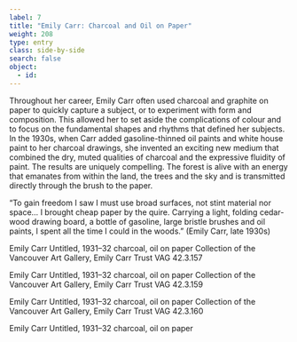 ```yaml
---
label: 7
title: "Emily Carr: Charcoal and Oil on Paper"
weight: 208
type: entry
class: side-by-side
search: false
object:
  - id:
---
```


Throughout her career, Emily Carr often used charcoal and graphite on paper to quickly capture a subject, or to experiment with form and composition. This allowed her to set aside the complications of colour and to focus on the fundamental shapes and rhythms that defined her subjects. In the 1930s, when Carr added gasoline-thinned oil paints and white house paint to her charcoal drawings, she invented an exciting new medium that combined the dry, muted qualities of charcoal and the expressive fluidity of paint. The results are uniquely compelling. The forest is alive with an energy that emanates from within the land, the trees and the sky and is transmitted directly through the brush to the paper.

“To gain freedom I saw I must use broad surfaces, not stint material nor space… I brought cheap paper by the quire. Carrying a light, folding cedar-wood drawing board, a bottle of gasoline, large bristle brushes and oil paints, I spent all the time I could in the woods.” (Emily Carr, late 1930s)


Emily Carr
Untitled, 1931–32
charcoal, oil on paper
Collection of the Vancouver Art Gallery, Emily Carr Trust
VAG 42.3.157

Emily Carr
Untitled, 1931–32
charcoal, oil on paper
Collection of the Vancouver Art Gallery, Emily Carr Trust
VAG 42.3.159

Emily Carr
Untitled, 1931–32
charcoal, oil on paper
Collection of the Vancouver Art Gallery, Emily Carr Trust
VAG 42.3.160

Emily Carr
Untitled, 1931–32
charcoal, oil on paper
